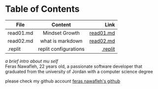 # Table of Contents

| File          |   Content     | Link  |
| ------------- |:-------------:| -----:|
| read01.md      | Mindset Growth | [read01.md](https://replit.com/@feras98nawafleh/reading-notes-1#read01.md) |
| read02.md      | what is markdown      |   [read02.md](https://replit.com/@feras98nawafleh/reading-notes-1#read02.md) |
| .replit | replit configurations | [.replit](https://replit.com/@feras98nawafleh/reading-notes#.replit) |


*a brief intro about mu self*  
Feras Nawafleh, 22 years old, a passionate software developer that graduated from the university of Jordan with a computer science degree

please check my github account [feras nawafleh's github](https://github.com/feras98nawafleh/reading-notes)

